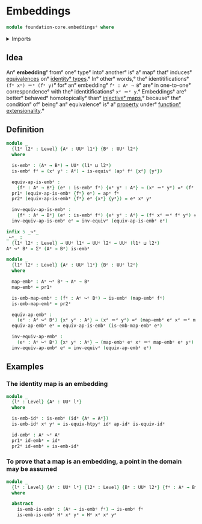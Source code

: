 # Embeddings

```agda
module foundation-core.embeddingsᵉ where
```

<details><summary>Imports</summary>

```agda
open import foundation.action-on-identifications-functionsᵉ
open import foundation.dependent-pair-typesᵉ
open import foundation.universe-levelsᵉ

open import foundation-core.equivalencesᵉ
open import foundation-core.function-typesᵉ
open import foundation-core.identity-typesᵉ
```

</details>

## Idea

Anᵉ **embedding**ᵉ fromᵉ oneᵉ typeᵉ intoᵉ anotherᵉ isᵉ aᵉ mapᵉ thatᵉ inducesᵉ
[equivalences](foundation-core.equivalences.mdᵉ) onᵉ
[identityᵉ types](foundation-core.identity-types.md).ᵉ Inᵉ otherᵉ words,ᵉ theᵉ
identitificationsᵉ `(fᵉ xᵉ) ＝ᵉ (fᵉ y)`ᵉ forᵉ anᵉ embeddingᵉ `fᵉ : Aᵉ → B`ᵉ areᵉ in
one-to-oneᵉ correspondenceᵉ with theᵉ identitificationsᵉ `xᵉ ＝ᵉ y`.ᵉ Embeddingsᵉ areᵉ
betterᵉ behavedᵉ homotopicallyᵉ thanᵉ
[injectiveᵉ maps](foundation-core.injective-maps.md),ᵉ becauseᵉ theᵉ conditionᵉ ofᵉ
beingᵉ anᵉ equivalenceᵉ isᵉ aᵉ [property](foundation-core.propositions.mdᵉ) underᵉ
[functionᵉ extensionality](foundation.function-extensionality.md).ᵉ

## Definition

```agda
module _
  {l1ᵉ l2ᵉ : Level} {Aᵉ : UUᵉ l1ᵉ} {Bᵉ : UUᵉ l2ᵉ}
  where

  is-embᵉ : (Aᵉ → Bᵉ) → UUᵉ (l1ᵉ ⊔ l2ᵉ)
  is-embᵉ fᵉ = (xᵉ yᵉ : Aᵉ) → is-equivᵉ (apᵉ fᵉ {xᵉ} {yᵉ})

  equiv-ap-is-embᵉ :
    {fᵉ : Aᵉ → Bᵉ} (eᵉ : is-embᵉ fᵉ) {xᵉ yᵉ : Aᵉ} → (xᵉ ＝ᵉ yᵉ) ≃ᵉ (fᵉ xᵉ ＝ᵉ fᵉ yᵉ)
  pr1ᵉ (equiv-ap-is-embᵉ {fᵉ} eᵉ) = apᵉ fᵉ
  pr2ᵉ (equiv-ap-is-embᵉ {fᵉ} eᵉ {xᵉ} {yᵉ}) = eᵉ xᵉ yᵉ

  inv-equiv-ap-is-embᵉ :
    {fᵉ : Aᵉ → Bᵉ} (eᵉ : is-embᵉ fᵉ) {xᵉ yᵉ : Aᵉ} → (fᵉ xᵉ ＝ᵉ fᵉ yᵉ) ≃ᵉ (xᵉ ＝ᵉ yᵉ)
  inv-equiv-ap-is-embᵉ eᵉ = inv-equivᵉ (equiv-ap-is-embᵉ eᵉ)

infix 5 _↪ᵉ_
_↪ᵉ_ :
  {l1ᵉ l2ᵉ : Level} → UUᵉ l1ᵉ → UUᵉ l2ᵉ → UUᵉ (l1ᵉ ⊔ l2ᵉ)
Aᵉ ↪ᵉ Bᵉ = Σᵉ (Aᵉ → Bᵉ) is-embᵉ

module _
  {l1ᵉ l2ᵉ : Level} {Aᵉ : UUᵉ l1ᵉ} {Bᵉ : UUᵉ l2ᵉ}
  where

  map-embᵉ : Aᵉ ↪ᵉ Bᵉ → Aᵉ → Bᵉ
  map-embᵉ = pr1ᵉ

  is-emb-map-embᵉ : (fᵉ : Aᵉ ↪ᵉ Bᵉ) → is-embᵉ (map-embᵉ fᵉ)
  is-emb-map-embᵉ = pr2ᵉ

  equiv-ap-embᵉ :
    (eᵉ : Aᵉ ↪ᵉ Bᵉ) {xᵉ yᵉ : Aᵉ} → (xᵉ ＝ᵉ yᵉ) ≃ᵉ (map-embᵉ eᵉ xᵉ ＝ᵉ map-embᵉ eᵉ yᵉ)
  equiv-ap-embᵉ eᵉ = equiv-ap-is-embᵉ (is-emb-map-embᵉ eᵉ)

  inv-equiv-ap-embᵉ :
    (eᵉ : Aᵉ ↪ᵉ Bᵉ) {xᵉ yᵉ : Aᵉ} → (map-embᵉ eᵉ xᵉ ＝ᵉ map-embᵉ eᵉ yᵉ) ≃ᵉ (xᵉ ＝ᵉ yᵉ)
  inv-equiv-ap-embᵉ eᵉ = inv-equivᵉ (equiv-ap-embᵉ eᵉ)
```

## Examples

### The identity map is an embedding

```agda
module _
  {lᵉ : Level} {Aᵉ : UUᵉ lᵉ}
  where

  is-emb-idᵉ : is-embᵉ (idᵉ {Aᵉ = Aᵉ})
  is-emb-idᵉ xᵉ yᵉ = is-equiv-htpyᵉ idᵉ ap-idᵉ is-equiv-idᵉ

  id-embᵉ : Aᵉ ↪ᵉ Aᵉ
  pr1ᵉ id-embᵉ = idᵉ
  pr2ᵉ id-embᵉ = is-emb-idᵉ
```

### To prove that a map is an embedding, a point in the domain may be assumed

```agda
module _
  {lᵉ : Level} {Aᵉ : UUᵉ lᵉ} {l2ᵉ : Level} {Bᵉ : UUᵉ l2ᵉ} {fᵉ : Aᵉ → Bᵉ}
  where

  abstract
    is-emb-is-embᵉ : (Aᵉ → is-embᵉ fᵉ) → is-embᵉ fᵉ
    is-emb-is-embᵉ Hᵉ xᵉ yᵉ = Hᵉ xᵉ xᵉ yᵉ
```
